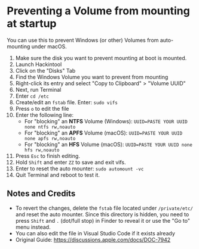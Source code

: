 # Preventing a Volume from mounting at startup
You can use this to prevent Windows (or other) Volumes from auto-mounting under macOS.

1. Make sure the disk you want to prevent mounting at boot is mounted.
2. Launch Hackintool
3. Click on the "Disks" Tab
4. Find the Windows Volume you want to prevent from mounting
5. Right-click its entry and select "Copy to Clipboard" > "Volume UUID"
6. Next, run Terminal
7. Enter `cd /etc`
8. Create/edit an `fstab` file. Enter: `sudo vifs`
9. Press `o` to edit the file 
10. Enter the following line:
	- For "blocking" an **NTFS** Volume (Windows): `UUID=PASTE YOUR UUID none ntfs rw,noauto`
	- For "blocking" an **APFS** Volume (macOS): `UUID=PASTE YOUR UUID none apfs rw,noauto`
	- For "blocking" an **HFS** Volume (macOS): `UUID=PASTE YOUR UUID none hfs rw,noauto`
11. Press `Esc` to finish editing.
12. Hold `Shift` and enter `ZZ` to save and exit vifs.
13. Enter to reset the auto mounter: `sudo automount -vc`
14. Quit Terminal and reboot to test it.

## Notes and Credits
- To revert the changes, delete the `fstab` file located under `/private/etc/` and reset the auto mounter. Since this directory is hidden, you need to press `Shift` and `.` (dot/full stop) in Finder to reveal it or use the "Go to" menu instead.
- You can also edit the file in Visual Studio Code if it exists already
- Original Guide: https://discussions.apple.com/docs/DOC-7942
